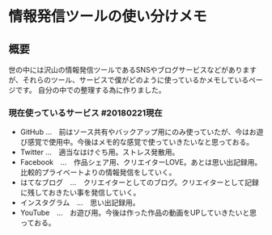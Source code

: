 # 情報発信ツールの使い分けメモ

## 概要
世の中には沢山の情報発信ツールであるSNSやブログサービスなどがありますが、それらのツール、サービスで僕がどのように使っているかメモしているページです。
自分の中での整理する為に作りました。

### 現在使っているサービス #20180221現在
* GitHub …　前はソース共有やバックアップ用にのみ使っていたが、今はお遊び感覚で使用中。今後はメモ的な感覚で使っていきたいなと思っておる。
* Twitter …　適当なはけぐち用。ストレス発散用。
* Facebook　…　作品シェア用、クリエイターLOVE。あとは思い出記録用。比較的プライベートよりの情報発信をしていく。
* はてなブログ　…　クリエイターとしてのブログ。クリエイターとして記録に残しておきたい事を発信していく。
* インスタグラム　…　思い出記録用。
* YouTube　…　お遊び用。今後は作った作品の動画をUPしていきたいと思っておる。

